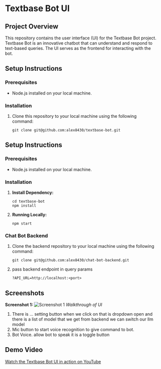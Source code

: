 # Textbase Bot UI

## Project Overview
This repository contains the user interface (UI) for the Textbase Bot project. Textbase Bot is an innovative chatbot that can understand and respond to text-based queries. The UI serves as the frontend for interacting with the bot.

## Setup Instructions

### Prerequisites
- Node.js installed on your local machine.

### Installation
1. Clone this repository to your local machine using the following command:
   ```shell
   git clone git@github.com:alex8430/textbase-bot.git

## Setup Instructions

### Prerequisites
- Node.js installed on your local machine.

### Installation

1. **Install Dependency:**
   ```shell
   cd textbase-bot
   npm install

2. **Running Locally:**
   ```shell
   npm start 

### Chat Bot Backend

1. Clone the backend repository to your local machine using the following command:
   ```sell
   git clone git@github.com:alex8430/chat-bot-backend.git
2. pass backend endpoint in query params 
   ```sell
   ?API_URL=http://localhost:<port>

## Screenshots

**Screenshot 1:**
![Screenshot 1](./public/demo.png)
*Walkthrough of UI*
1. There is ... setting button when we click on that is dropdown open and there is a list of model that we get from backend we can switch our llm model
2. Mic button to start voice recognition to give command to bot.
3. Bot Voice. allow bot to speak it is a toggle button


## Demo Video

[Watch the Textbase Bot UI in action on YouTube](https://www.youtube.com/watch?v=gQNaDvKSldU)


